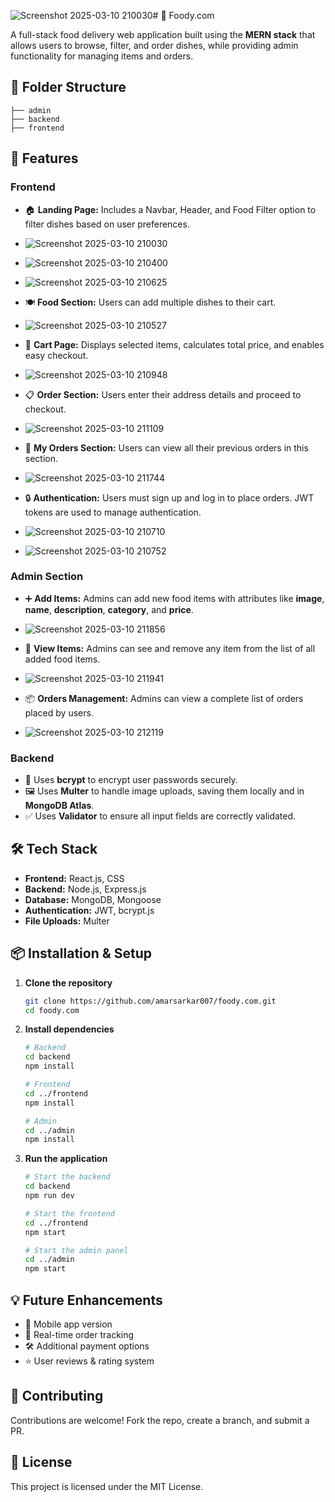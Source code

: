![Screenshot 2025-03-10 210030](https://github.com/user-attachments/assets/b748e608-9540-4475-b302-bb9edbc64a78)# 🍔 Foody.com

A full-stack food delivery web application built using the **MERN stack** that allows users to browse, filter, and order dishes, while providing admin functionality for managing items and orders.

## 📂 Folder Structure
```
├── admin
├── backend
├── frontend
```

## 🚀 Features

### **Frontend**
- 🏠 **Landing Page:** Includes a Navbar, Header, and Food Filter option to filter dishes based on user preferences.
- ![Screenshot 2025-03-10 210030](https://github.com/user-attachments/assets/7c5a9d9d-8712-4f23-84ca-ffd524875dfb)
- ![Screenshot 2025-03-10 210400](https://github.com/user-attachments/assets/5dae5cb8-083a-4906-9061-706d7af78269)
- ![Screenshot 2025-03-10 210625](https://github.com/user-attachments/assets/0d6762a7-d1c8-40d3-9e56-da12870ad7da)



- 🍽️ **Food Section:** Users can add multiple dishes to their cart.
- ![Screenshot 2025-03-10 210527](https://github.com/user-attachments/assets/89b1b1f1-35f6-4605-b3f7-22fbe0d5aeb2)

- 🛒 **Cart Page:** Displays selected items, calculates total price, and enables easy checkout.
- ![Screenshot 2025-03-10 210948](https://github.com/user-attachments/assets/c4309c2a-710e-430f-ae65-946e7f1636d8)
- 📋 **Order Section:** Users enter their address details and proceed to checkout.
- ![Screenshot 2025-03-10 211109](https://github.com/user-attachments/assets/970099f3-5e82-4eff-992c-e642686f942b)


- 📜 **My Orders Section:** Users can view all their previous orders in this section.
- ![Screenshot 2025-03-10 211744](https://github.com/user-attachments/assets/35b3fd93-10da-40af-9d61-eb3a3bdcbdb8)


- 🔒 **Authentication:** Users must sign up and log in to place orders. JWT tokens are used to manage authentication.
- ![Screenshot 2025-03-10 210710](https://github.com/user-attachments/assets/44ec39ce-03ba-41ac-b134-13c9bc159b59)
- ![Screenshot 2025-03-10 210752](https://github.com/user-attachments/assets/793c6a4d-c524-430d-8f51-42e4e8a80144)



### **Admin Section**
- ➕ **Add Items:** Admins can add new food items with attributes like **image**, **name**, **description**, **category**, and **price**.
- ![Screenshot 2025-03-10 211856](https://github.com/user-attachments/assets/4a100f6d-76c7-4b81-9c43-530b60004992)

- 📄 **View Items:** Admins can see and remove any item from the list of all added food items.
- ![Screenshot 2025-03-10 211941](https://github.com/user-attachments/assets/27589d14-3cad-4ae4-b7db-6c7fb6435af3)

- 📦 **Orders Management:** Admins can view a complete list of orders placed by users.
- ![Screenshot 2025-03-10 212119](https://github.com/user-attachments/assets/a2bbf885-9bcf-4667-b5bb-baca6baf626d)


### **Backend**
- 🔐 Uses **bcrypt** to encrypt user passwords securely.
- 🖼️ Uses **Multer** to handle image uploads, saving them locally and in **MongoDB Atlas**.
- ✅ Uses **Validator** to ensure all input fields are correctly validated.

## 🛠️ Tech Stack
- **Frontend:** React.js, CSS
- **Backend:** Node.js, Express.js
- **Database:** MongoDB, Mongoose
- **Authentication:** JWT, bcrypt.js
- **File Uploads:** Multer

## 📦 Installation & Setup

1. **Clone the repository**
   ```bash
   git clone https://github.com/amarsarkar007/foody.com.git
   cd foody.com
   ```

2. **Install dependencies**
   ```bash
   # Backend
   cd backend
   npm install

   # Frontend
   cd ../frontend
   npm install

   # Admin
   cd ../admin
   npm install
   ```


4. **Run the application**
   ```bash
   # Start the backend
   cd backend
   npm run dev

   # Start the frontend
   cd ../frontend
   npm start

   # Start the admin panel
   cd ../admin
   npm start
   ```

## 💡 Future Enhancements
- 📱 Mobile app version
- 📍 Real-time order tracking
- 🛠️ Additional payment options
- ⭐ User reviews & rating system

## 🤝 Contributing
Contributions are welcome! Fork the repo, create a branch, and submit a PR.

## 📜 License
This project is licensed under the MIT License.

